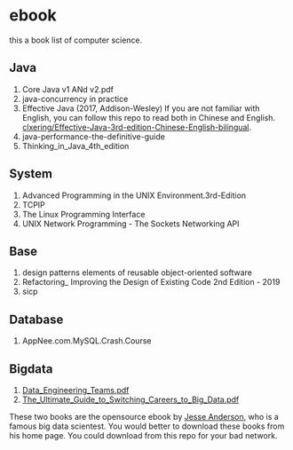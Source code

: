 # ebook
this a book list of computer science. 
## Java
1. Core Java v1 ANd v2.pdf
2. java-concurrency in practice
3. Effective Java (2017, Addison-Wesley)
  If you are not familiar with English, you can follow this repo to read both in Chinese and English. [clxering/Effective-Java-3rd-edition-Chinese-English-bilingual](https://github.com/clxering/Effective-Java-3rd-edition-Chinese-English-bilingual).
4. java-performance-the-definitive-guide
5. Thinking_in_Java_4th_edition
## System
1. Advanced Programming in the UNIX Environment.3rd-Edition
2. TCPIP
3. The Linux Programming Interface
4. UNIX Network Programming - The Sockets Networking API
## Base
1. design patterns elements of reusable object-oriented software
2. Refactoring_ Improving the Design of Existing Code 2nd Edition - 2019
3. sicp
## Database
1. AppNee.com.MySQL.Crash.Course
## Bigdata
1. [Data_Engineering_Teams.pdf](http://content.bigdatainstitute.io/books/data_engineering_teams/Data_Engineering_Teams.pdf)
2. [The_Ultimate_Guide_to_Switching_Careers_to_Big_Data.pdf](http://content.bigdatainstitute.io/books/switchingcareers/The_Ultimate_Guide_to_Switching_Careers_to_Big_Data.pdf)

These two books are the opensource ebook by [Jesse Anderson](http://www.jesse-anderson.com/), who is a famous big data scientest. You would better to download these books from his home page.  You could download from this repo for your bad network.
